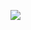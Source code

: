 ![](http://www.plantuml.com/plantuml/proxy?cache=no&src=https://raw.githubusercontent.com/oleksandrblazhko/ai202-lobko/ai202-lobko_with_laboratory_work_7/2-SoftwareDesign/2.7-PlantUML/DataModel.puml)